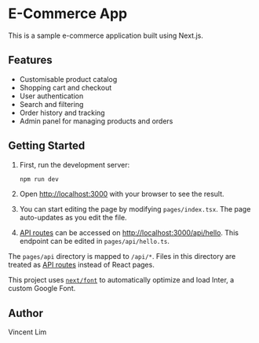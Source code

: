 # E-Commerce App

This is a sample e-commerce application built using Next.js.

## Features
- Customisable product catalog
- Shopping cart and checkout
- User authentication
- Search and filtering
- Order history and tracking
- Admin panel for managing products and orders

## Getting Started

1. First, run the development server:

    ```bash
    npm run dev
    ```

2. Open [http://localhost:3000](http://localhost:3000) with your browser to see the result.

3. You can start editing the page by modifying `pages/index.tsx`. The page auto-updates as you edit the file.

4. [API routes](https://nextjs.org/docs/api-routes/introduction) can be accessed on [http://localhost:3000/api/hello](http://localhost:3000/api/hello). This endpoint can be edited in `pages/api/hello.ts`.

The `pages/api` directory is mapped to `/api/*`. Files in this directory are treated as [API routes](https://nextjs.org/docs/api-routes/introduction) instead of React pages.

This project uses [`next/font`](https://nextjs.org/docs/basic-features/font-optimization) to automatically optimize and load Inter, a custom Google Font.

## Author

Vincent Lim
